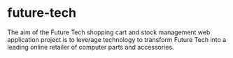 # future-tech
The aim of the Future Tech shopping cart and stock management web application project is to leverage technology to transform Future Tech into a leading online retailer of computer parts and accessories.
